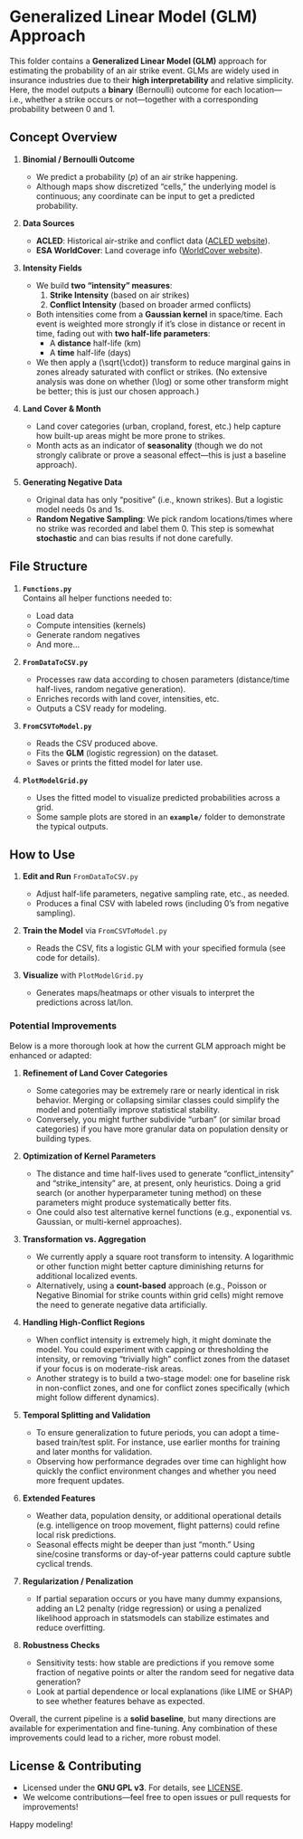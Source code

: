 # Generalized Linear Model (GLM) Approach

This folder contains a **Generalized Linear Model (GLM)** approach for estimating the probability of an air strike event. GLMs are widely used in insurance industries due to their **high interpretability** and relative simplicity. Here, the model outputs a **binary** (Bernoulli) outcome for each location—i.e., whether a strike occurs or not—together with a corresponding probability between 0 and 1.

## Concept Overview

1. **Binomial / Bernoulli Outcome**  
   - We predict a probability \(*p*\) of an air strike happening.  
   - Although maps show discretized “cells,” the underlying model is continuous; any coordinate can be input to get a predicted probability.

2. **Data Sources**  
   - **ACLED**: Historical air-strike and conflict data ([ACLED website](https://acleddata.com/)).  
   - **ESA WorldCover**: Land coverage info ([WorldCover website](https://esa-worldcover.org/en)).

3. **Intensity Fields**  
   - We build **two “intensity” measures**:
     1. **Strike Intensity** (based on air strikes)  
     2. **Conflict Intensity** (based on broader armed conflicts)  
   - Both intensities come from a **Gaussian kernel** in space/time. Each event is weighted more strongly if it’s close in distance or recent in time, fading out with **two half-life parameters**:
     - A **distance** half-life (km)
     - A **time** half-life (days)
   - We then apply a \(\sqrt{\cdot}\) transform to reduce marginal gains in zones already saturated with conflict or strikes. (No extensive analysis was done on whether \(\log\) or some other transform might be better; this is just our chosen approach.)

4. **Land Cover & Month**  
   - Land cover categories (urban, cropland, forest, etc.) help capture how built-up areas might be more prone to strikes.  
   - Month acts as an indicator of **seasonality** (though we do not strongly calibrate or prove a seasonal effect—this is just a baseline approach).

5. **Generating Negative Data**  
   - Original data has only “positive” (i.e., known strikes). But a logistic model needs 0s and 1s.  
   - **Random Negative Sampling**: We pick random locations/times where no strike was recorded and label them 0. This step is somewhat **stochastic** and can bias results if not done carefully.

## File Structure

1. **`Functions.py`**  
   Contains all helper functions needed to:
   - Load data
   - Compute intensities (kernels)
   - Generate random negatives
   - And more…

2. **`FromDataToCSV.py`**  
   - Processes raw data according to chosen parameters (distance/time half-lives, random negative generation).
   - Enriches records with land cover, intensities, etc.  
   - Outputs a CSV ready for modeling.

3. **`FromCSVToModel.py`**  
   - Reads the CSV produced above.
   - Fits the **GLM** (logistic regression) on the dataset.
   - Saves or prints the fitted model for later use.

4. **`PlotModelGrid.py`**  
   - Uses the fitted model to visualize predicted probabilities across a grid.
   - Some sample plots are stored in an **`example/`** folder to demonstrate the typical outputs.

## How to Use

1. **Edit and Run** `FromDataToCSV.py`  
   - Adjust half-life parameters, negative sampling rate, etc., as needed.  
   - Produces a final CSV with labeled rows (including 0’s from negative sampling).

2. **Train the Model** via `FromCSVToModel.py`  
   - Reads the CSV, fits a logistic GLM with your specified formula (see code for details).

3. **Visualize** with `PlotModelGrid.py`  
   - Generates maps/heatmaps or other visuals to interpret the predictions across lat/lon.

### Potential Improvements

Below is a more thorough look at how the current GLM approach might be enhanced or adapted:

1. **Refinement of Land Cover Categories**  
   - Some categories may be extremely rare or nearly identical in risk behavior. Merging or collapsing similar classes could simplify the model and potentially improve statistical stability.  
   - Conversely, you might further subdivide “urban” (or similar broad categories) if you have more granular data on population density or building types.

2. **Optimization of Kernel Parameters**  
   - The distance and time half-lives used to generate “conflict_intensity” and “strike_intensity” are, at present, only heuristics. Doing a grid search (or another hyperparameter tuning method) on these parameters might produce systematically better fits.  
   - One could also test alternative kernel functions (e.g., exponential vs. Gaussian, or multi-kernel approaches).

3. **Transformation vs. Aggregation**  
   - We currently apply a square root transform to intensity. A logarithmic or other function might better capture diminishing returns for additional localized events.  
   - Alternatively, using a **count-based** approach (e.g., Poisson or Negative Binomial for strike counts within grid cells) might remove the need to generate negative data artificially.

4. **Handling High-Conflict Regions**  
   - When conflict intensity is extremely high, it might dominate the model. You could experiment with capping or thresholding the intensity, or removing “trivially high” conflict zones from the dataset if your focus is on moderate-risk areas.  
   - Another strategy is to build a two-stage model: one for baseline risk in non-conflict zones, and one for conflict zones specifically (which might follow different dynamics).

5. **Temporal Splitting and Validation**  
   - To ensure generalization to future periods, you can adopt a time-based train/test split. For instance, use earlier months for training and later months for validation.  
   - Observing how performance degrades over time can highlight how quickly the conflict environment changes and whether you need more frequent updates.

6. **Extended Features**  
   - Weather data, population density, or additional operational details (e.g. intelligence on troop movement, flight patterns) could refine local risk predictions.  
   - Seasonal effects might be deeper than just “month.” Using sine/cosine transforms or day-of-year patterns could capture subtle cyclical trends.

7. **Regularization / Penalization**  
   - If partial separation occurs or you have many dummy expansions, adding an L2 penalty (ridge regression) or using a penalized likelihood approach in statsmodels can stabilize estimates and reduce overfitting.

8. **Robustness Checks**  
   - Sensitivity tests: how stable are predictions if you remove some fraction of negative points or alter the random seed for negative data generation?  
   - Look at partial dependence or local explanations (like LIME or SHAP) to see whether features behave as expected.

Overall, the current pipeline is a **solid baseline**, but many directions are available for experimentation and fine-tuning. Any combination of these improvements could lead to a richer, more robust model.


## License & Contributing

- Licensed under the **GNU GPL v3**. For details, see [LICENSE](../LICENSE).
- We welcome contributions—feel free to open issues or pull requests for improvements!

Happy modeling!
